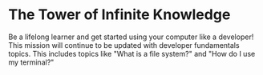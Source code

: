 # The Tower of Infinite Knowledge

Be a lifelong learner and get started using your computer like a developer! This mission will continue to be updated with developer fundamentals topics. This includes topics like "What is a file system?" and "How do I use my terminal?"
